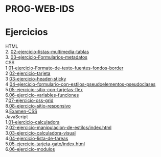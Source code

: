 # PROG-WEB-IDS

# Ejercicios
HTML
<br>
2. [02-ejercicio-listas-multimedia-tablas](/02-ejercicio-listas-multimedia-tablas/index.HTML)
<br>
3. [03-ejercicio-Formularios-metadatos](/03-ejercicio-Formularios-metadatos/index.HTML)
<br>
CSS
<br>
1 [01-ejercicio-Formato-de-texto-fuentes-fondos-border](/01-ejercicio-Formato-de-texto-fuentes-fondos-border/index.HTML)
<br>
2 [02-ejercicio-tarjeta](/02-ejercicio-tarjeta/index.HTML)
<br>
3 [03-ejercicio-header-sticky](/03-ejercicio-header-sticky/index.HTML)
<br>
4 [04-ejercicio-formulario-con-estilos-pseudoelementos-pseudoclases](/04-ejercicio-formulario-con-estilos-pseudoelementos-pseudoclases/index.HTML)
<br>
5.[05-ejercicio-sitio-con-tarjetas-flex](/05-ejercicio-sitio-con-tarjetas-flex/index.HTML)
<br>
6.[06-ejercicio-variables-funciones](/06-ejercicio-variables-funciones/index.HTML)
<br>
7.[07-ejercicio-css-grid](/07-ejercicio-css-grid/index.HTML)
<br>
8.[08-ejercicio-sitio-responsivo](/08-ejercicio-sitio-responsivo/index.HTML)
<br>
9.[Examen-CSS](/examen-CSS/index.HTML)
<br>
JavaScript
<br>
1.[01-ejercicio-calculadora](/01-ejercicio-calculadora/index.HTML)
<br>
2.[02-ejercicio-manipulacion-de-estilos/index.html](/02-ejercicio-manipulacion-de-estilos/index.html)
<br>
3.[03-ejercicio-calculadora-visual](/03-ejercicio-calculadora-visual/index.html)
<br>
4.[04-ejercicio-lista-de-tareas](/04-ejercicio-lista-de-tareas/index.html)
<br>
5.[05-ejercicio-tarjeta-gato/index.html](/05-ejercicio-tarjeta-gato/index.html)
<br>
6.[06-ejercicio-modulos](/06-ejercicio-modulos/index.html)
